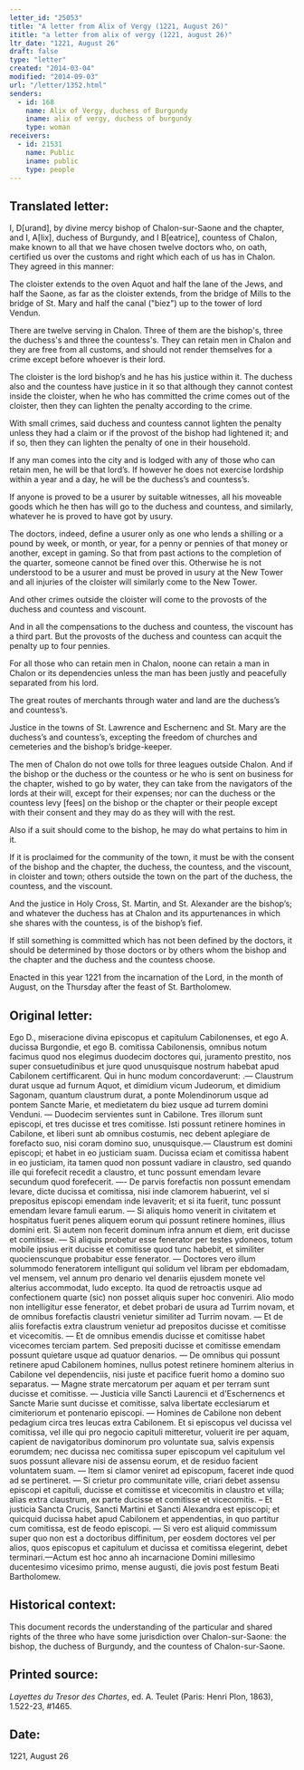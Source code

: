 ```yaml
---
letter_id: "25053"
title: "A letter from Alix of Vergy (1221, August 26)"
ititle: "a letter from alix of vergy (1221, august 26)"
ltr_date: "1221, August 26"
draft: false
type: "letter"
created: "2014-03-04"
modified: "2014-09-03"
url: "/letter/1352.html"
senders:
  - id: 168
    name: Alix of Vergy, duchess of Burgundy
    iname: alix of vergy, duchess of burgundy
    type: woman
receivers:
  - id: 21531
    name: Public
    iname: public
    type: people
---
```

<h2> Translated letter:</h2>I, D[urand], by divine mercy bishop of Chalon-sur-Saone and the chapter, and I, A[lix], duchess of Burgundy, and I B[eatrice], countess of Chalon, make known to all that we have chosen twelve doctors who, on oath, certified us over the customs and right which each of us has in Chalon. They agreed in this manner:

The cloister extends to the oven Aquot and half the lane of the Jews, and half the Saone, as far as the cloister extends, from the bridge of Mills to the bridge of St. Mary and half the canal ("biez") up to the tower of lord Vendun.

There are twelve serving in Chalon.  Three of them are the bishop's, three the duchess's and three the countess's.  They can retain men in Chalon and they are free from all customs, and should not render themselves for a crime except before whoever is their lord.

The cloister is the lord bishop’s and he has his justice within it.  The duchess also and the countess have justice in it so that although they cannot contest inside the cloister, when he who has committed the crime comes out of the cloister, then they can lighten the penalty according to the crime.

With small crimes, said duchess and countess cannot lighten the penalty unless they had a claim or if the provost of the bishop had lightened it; and if so, then they can lighten the penalty of one in their household.

If any man comes into the city and is lodged with any of those who can retain men, he will be that lord’s.  If however he does not exercise lordship within a year and a day, he will be the duchess’s and countess’s.

If anyone is proved to be a usurer by suitable witnesses, all his moveable goods which he then has will go to the duchess and countess, and similarly, whatever he is proved to have got by usury.

The doctors, indeed, define a usurer only as one who lends a shilling or a pound by week, or month, or year, for a penny or pennies of that money or another, except in gaming. So that from past actions to the completion of the quarter, someone cannot be fined over this.  Otherwise he is not understood to be a usurer and must be proved in usury at the New Tower and all injuries of the cloister will similarly come to the New Tower.

And other crimes outside the cloister will come to the provosts of the duchess and countess and viscount.

And in all the compensations to the duchess and countess, the viscount has a third part.  But the provosts of the duchess and countess can acquit the penalty up to four pennies.

For all those who can retain men in Chalon, noone can retain a man in Chalon or its dependencies unless the man has been justly and peacefully separated from his lord.

The great routes of merchants through water and land are the duchess’s and countess’s.

Justice in the towns of St. Lawrence and Eschernenc and St. Mary are the duchess’s and countess’s, excepting the freedom of churches and cemeteries and the bishop’s bridge-keeper.

The men of Chalon do not owe tolls for three leagues outside Chalon.  And if the bishop or the duchess or the countess or he who is sent on business for the chapter, wished to go by water, they can take from the navigators of the lords at their will, except for their expenses; nor can the duchess or the countess levy [fees] on the bishop or the chapter or their people except with their consent and they may do as they will with the rest.

Also if a suit should come to the bishop, he may do what pertains to him in it.

If it is proclaimed for the community of the town, it must be with the consent of the bishop and the chapter, the duchess, the countess, and the viscount, in cloister and town; others outside the town on the part of the duchess, the countess, and the viscount.

And the justice in Holy Cross, St. Martin, and St. Alexander are the bishop’s; and whatever the duchess has at Chalon and its appurtenances in which she shares with the countess, is of the bishop’s fief.

If still something is committed which has not been defined by the doctors, it should be determined by those doctors or by others whom the bishop and the chapter and the duchess and the countess choose.

Enacted in this year 1221 from the incarnation of the Lord, in the month of August, on the Thursday after the feast of St. Bartholomew.
<h2 class="mt-4"> Original letter:</h2>Ego D., miseracione divina episcopus et capitulum Cabilonenses, et ego A. ducissa Burgondie, et ego B. comitissa Cabilonensis, omnibus notum facimus quod nos elegimus duodecim doctores qui, juramento prestito, nos super consuetudinibus et jure quod unusquisque nostrum habebat apud Cabilonem certifficarent. Qui in hunc modum concordaverunt: .— Claustrum durat usque ad furnum Aquot, et dimidium vicum Judeorum, et dimidium Sagonam, quantum claustrum durat, a ponte Molendinorum usque ad pontem Sancte Marie, et medietatem du biez usque ad turrem domini Venduni. — Duodecim servientes sunt in Cabilone. Tres illorum sunt episcopi, et tres ducisse et tres comitisse. Isti possunt retinere homines in Cabilone, et liberi sunt ab omnibus costumis, nec debent aplegiare de forefacto suo, nisi coram domino suo, unusquisque.— Claustrum est domini episcopi; et habet in eo justiciam suam. Ducissa eciam et comitissa habent in eo justiciam, ita tamen quod non possunt vadiare in claustro, sed quando ille qui forefecit recedit a claustro, et tunc possunt emendam levare secundum quod forefecerit. —- De parvis forefactis non possunt emendam levare, dicte ducissa et comitissa, nisi inde clamorem habuerint, vel si prepositus episcopi emendam inde levaverit; et si ita fuerit, tunc possunt emendam levare famuli earum. — Si aliquis homo venerit in civitatem et hospitatus fuerit penes aliquem eorum qui possunt retinere homines, illius domini erit. Si autem non fecerit dominum infra annum et diem, erit ducisse et comitisse. — Si aliquis probetur esse fenerator per testes ydoneos, totum mobile ipsius erit ducisse et comitisse quod tunc habebit, et similiter quocienscunque probabitur esse fenerator. — Doctores vero illum solummodo feneratorem intelligunt qui solidum vel libram per ebdomadam, vel mensem, vel annum pro denario vel denariis ejusdem monete vel alterius accommodat, ludo excepto. Ita quod de retroactis usque ad confectionem quarte (sic) non posset aliquis super hoc conveniri. Alio modo non intelligitur esse fenerator, et debet probari de usura ad Turrim novam, et de omnibus forefactis claustri venietur similiter ad Turrim novam. — Et de aliis forefactis extra claustrum venietur ad prepositos ducisse et comitisse et vicecomitis. — Et de omnibus emendis ducisse et comitisse habet vicecomes terciam partem. Sed prepositi ducisse et comitisse emendam possunt quietare usque ad quatuor denarios. — De omnibus qui possunt retinere apud Cabilonem homines, nullus potest retinere hominem alterius in Cabilone vel dependenciis, nisi juste et pacifice fuerit homo a domino suo separatus. — Magne strate mercatorum per aquam et per terram sunt ducisse et comitisse. — Justicia ville Sancti Laurencii et d'Eschernencs et Sancte Marie sunt ducisse et comitisse, salva libertate ecclesiarum et cimiteriorum et pontenario episcopi. — Homines de Cabilone non debent pedagium circa tres leucas extra Cabilonem. Et si episcopus vel ducissa vel comitissa, vel ille qui pro negocio capituli mitteretur, voluerit ire per aquam, capient de navigatoribus dominorum pro voluntate sua, salvis expensis eorumdem; nec ducissa nec comitissa super episcopum vel capitulum vel suos possunt allevare nisi de assensu eorum, et de residuo facient voluntatem suam. — Item si clamor veniret ad episcopum, faceret inde quod ad se pertineret. — Si crietur pro communitate ville, criari debet assensu episcopi et capituli, ducisse et comitisse et vicecomitis in claustro et villa; alias extra claustrum, ex parte ducisse et comitisse et vicecomitis. – Et justicia Sancta Crucis, Sancti Martini et Sancti Alexandra est episcopi; et quicquid ducissa habet apud Cabilonem et appendentias, in quo partitur cum comitissa, est de feodo episcopi. — Si vero est aliquid commissum super quo non est a doctoribus diffinitum, per eosdem doctores vel per alios, quos episcopus et capitulum et ducissa et comitissa elegerint, debet terminari.—Actum est hoc anno ah incarnacione Domini millesimo ducentesimo vicesimo primo, mense augusti, die jovis post festum Beati Bartholomew.
<h2 class="mt-4"> Historical context:</h2>This document records the understanding of the particular and shared rights of the three who have some jurisdiction over Chalon-sur-Saone:  the bishop, the duchess of Burgundy, and the countess of Chalon-sur-Saone.
<h2 class="mt-4"> Printed source:</h2><p><em>Layettes du Tresor des Chartes</em>, ed. A. Teulet (Paris: Henri Plon, 1863), 1.522-23, #1465.</p><h2 class="mt-4"> Date:</h2>1221, August 26